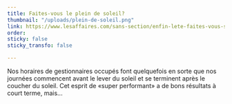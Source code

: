 ```yaml
---
title: Faites-vous le plein de soleil?
thumbnail: "/uploads/plein-de-soleil.png"
link: https://www.lesaffaires.com/sans-section/enfin-lete-faites-vous-suffisamment-le-plein-de-soleil-2/
order: 
sticky: false
sticky_transfo: false

---
```

Nos horaires de gestionnaires occupés font quelquefois en sorte que nos journées commencent avant le lever du soleil et se terminent après le coucher du soleil. Cet esprit de «super performant» a de bons résultats à court terme, mais...